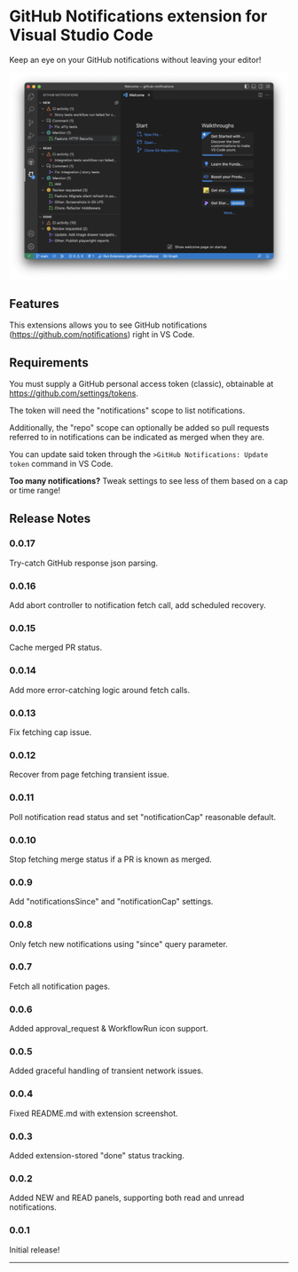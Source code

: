 # GitHub Notifications extension for Visual Studio Code

Keep an eye on your GitHub notifications without leaving your editor!

![GitHub Notifications extension screenshot](resources/screenshot.png?raw=true)

## Features

This extensions allows you to see GitHub notifications (https://github.com/notifications) right in VS Code.

## Requirements

You must supply a GitHub personal access token (classic), obtainable at https://github.com/settings/tokens.

The token will need the "notifications" scope to list notifications.

Additionally, the "repo" scope can optionally be added so pull requests referred to in notifications can be indicated as merged when they are.

You can update said token through the `>GitHub Notifications: Update token` command in VS Code.

**Too many notifications?** Tweak settings to see less of them based on a cap or time range!

## Release Notes

### 0.0.17

Try-catch GitHub response json parsing.

### 0.0.16

Add abort controller to notification fetch call, add scheduled recovery.

### 0.0.15

Cache merged PR status.

### 0.0.14

Add more error-catching logic around fetch calls.

### 0.0.13

Fix fetching cap issue.

### 0.0.12

Recover from page fetching transient issue.

### 0.0.11

Poll notification read status and set "notificationCap" reasonable default.

### 0.0.10

Stop fetching merge status if a PR is known as merged.

### 0.0.9

Add "notificationsSince" and "notificationCap" settings.

### 0.0.8

Only fetch new notifications using "since" query parameter.

### 0.0.7

Fetch all notification pages.

### 0.0.6

Added approval_request & WorkflowRun icon support.

### 0.0.5

Added graceful handling of transient network issues.

### 0.0.4

Fixed README.md with extension screenshot.

### 0.0.3

Added extension-stored "done" status tracking.

### 0.0.2

Added NEW and READ panels, supporting both read and unread notifications.

### 0.0.1

Initial release!

---
